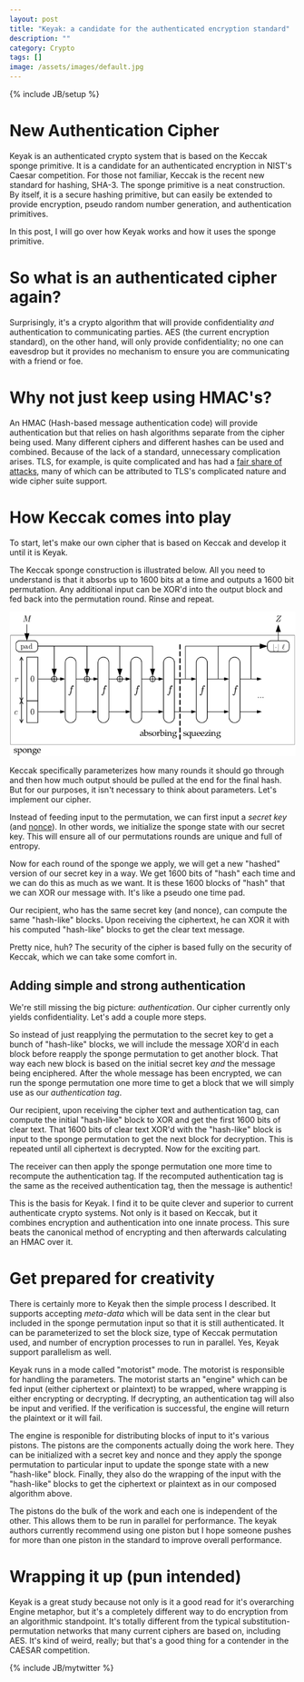 ```yaml
---
layout: post
title: "Keyak: a candidate for the authenticated encryption standard"
description: ""
category: Crypto
tags: []
image: /assets/images/default.jpg
---
```

{% include JB/setup %}

# New Authentication Cipher

Keyak is an authenticated crypto system that is based on the Keccak sponge primitive. 
It is a candidate for an authenticated encryption in NIST's Caesar competition.
For those not familiar, Keccak is the recent new standard for hashing, SHA-3.  The sponge primitive is a neat construction.  By itself,
it is a secure hashing primitive, but can easily be extended to provide encryption, pseudo random number generation, 
and authentication primitives.

In this post, I will go over how Keyak works and how it uses the sponge primitive.

# So what is an authenticated cipher again?

Surprisingly, it's a crypto algorithm that will provide confidentiality *and* authentication to
communicating parties.  AES (the current encryption standard), on the other hand, will only
provide confidentiality; no one can eavesdrop but it provides no mechanism to ensure you are communicating with a friend or foe.

# Why not just keep using HMAC's?

An HMAC (Hash-based message authentication code) will provide authentication but that relies on hash algorithms
separate from the cipher being used.  Many different ciphers and different hashes can be used and combined.  Because of
the lack of a standard, unnecessary complication arises.  TLS, for example, is quite complicated and has had a
[fair share of attacks](https://en.wikipedia.org/wiki/Transport_Layer_Security#Security), many of which can be attributed
to TLS's complicated nature and wide cipher suite support.

# How Keccak comes into play

To start, let's make our own cipher that is based on Keccak and develop it until it is Keyak.

The Keccak sponge construction is illustrated below.  All you need to understand is that it 
absorbs up to 1600 bits at a time and outputs a 1600 bit permutation.  Any additional input
can be XOR'd into the output block and fed back into the permutation round.  Rinse and repeat.

![](/assets/images/keyak/duplex.png)

Keccak specifically parameterizes how many rounds it should go through and then how much
output should be pulled at the end for the final hash.  But for our purposes, it isn't necessary
to think about parameters.  Let's implement our cipher.

Instead of feeding input to the permutation, we can first input a *secret key* (and [nonce](https://en.wikipedia.org/wiki/Cryptographic_nonce)).  In other words, we
initialize the sponge state with our secret key.  This will ensure all of our permutations rounds
are unique and full of entropy.

Now for each round of the sponge we apply, we will get a new "hashed" version of our secret key in a way.
We get 1600 bits of "hash" each time and we can do this as much as we want.  It is these 1600 blocks
of "hash" that we can XOR our message with.  It's like a pseudo one time pad.

Our recipient, who has the same secret key (and nonce), can compute the same "hash-like" blocks.  Upon receiving
the ciphertext, he can XOR it with his computed "hash-like" blocks to get the clear text message.  

Pretty nice, huh?  The security of the cipher is based fully on the security of Keccak, which we can
take some comfort in.

## Adding simple and strong authentication

We're still missing the big picture: *authentication*.  Our cipher currently
only yields confidentiality.  Let's add a couple more steps.

So instead of just reapplying the permutation to the secret key to get a bunch of "hash-like" blocks,
we will include the message XOR'd in each block before reapply the sponge permutation to get another block.
That way each new block is based on the initial secret key *and* the message being enciphered.  After the whole
message has been encrypted, we can run the sponge permutation one more time to get a block that we will simply
use as our *authentication tag*.

Our recipient, upon receiving the cipher text and authentication tag, can compute the initial "hash-like" block to XOR and get the first
1600 bits of clear text.  That 1600 bits of clear text XOR'd with the "hash-like" block is input to the sponge permutation
to get the next block for decryption.  This is repeated until all ciphertext is decrypted.  Now for the exciting part.

The receiver can then apply the sponge permutation one more time to recompute the authentication tag.  If the recomputed
authentication tag is the same as the received authentication tag, then the message is authentic!  

This is the basis for Keyak.  I find it to be quite clever and superior to current authenticate crypto systems.  Not only
is it based on Keccak, but it combines encryption and authentication into one innate process.  This sure beats the canonical
method of encrypting and then afterwards calculating an HMAC over it.

# Get prepared for creativity

There is certainly more to Keyak then the simple process I described.  It supports accepting *meta-data*
which will be data sent in the clear but included in the sponge permutation input so that it is
still authenticated.  It can be parameterized to set the block size, type of Keccak permutation used,
and number of encryption processes to run in parallel.  Yes, Keyak support parallelism as well.

Keyak runs in a mode called "motorist" mode.  The motorist is responsible for handling the parameters.
The motorist starts an "engine" which can be fed input (either ciphertext or plaintext) to be wrapped, where
wrapping is either encrypting or decrypting.  If decrypting, an authentication tag will also be input and 
verified.  If the verification is successful, the engine will return the plaintext or it will fail.

The engine is responible for distributing blocks of input to it's various pistons.  The pistons are
the components actually doing the work here.  They can be initialized with a secret key and nonce and
they apply the sponge permutation to particular input to update the sponge state with a new "hash-like" block.
Finally, they also do the wrapping of the input with the "hash-like" blocks to get the ciphertext or plaintext
as in our composed algorithm above.

The pistons do the bulk of the work and each one is independent of the other.  This allows them to be run in parallel
for performance.  The keyak authors currently recommend using one piston but I hope someone pushes for more than
one piston in the standard to improve overall performance.

# Wrapping it up (pun intended)

Keyak is a great study because not only is it a good read for it's overarching Engine metaphor, but
it's a completely different way to do encryption from an algorithmic standpoint.  It's totally different from the typical substitution-permutation
networks that many current ciphers are based on, including AES.  It's kind of weird, really; but that's a good thing 
for a contender in the CAESAR competition.




{% include JB/mytwitter %}
